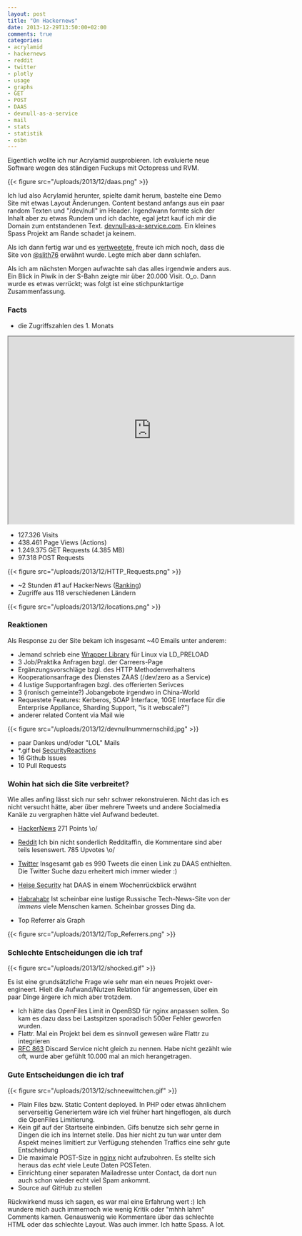 ```yaml
---
layout: post
title: "On Hackernews"
date: 2013-12-29T13:50:00+02:00
comments: true
categories:
- acrylamid
- hackernews
- reddit
- twitter
- plotly
- usage
- graphs
- GET
- POST
- DAAS
- devnull-as-a-service
- mail
- stats
- statistik
- osbn
---
```


Eigentlich wollte ich nur Acrylamid ausprobieren. Ich evaluierte
neue Software wegen des ständigen Fuckups mit Octopress und RVM.

{{< figure src="/uploads/2013/12/daas.png" >}}

Ich lud also Acrylamid herunter, spielte damit herum, bastelte eine Demo Site
mit etwas Layout Änderungen. Content bestand anfangs aus ein paar random Texten und "/dev/null"
im Header.
Irgendwann formte sich der Inhalt aber zu etwas Rundem und ich dachte,
egal jetzt kauf ich mir die Domain zum entstandenen Text. [devnull-as-a-service.com](http://devnull-as-a-service.com).
Ein kleines Spass Projekt am Rande schadet ja keinem.

Als ich dann fertig war und es
[vertweetete](https://twitter.com/noqqe/status/395252504033624065), freute ich mich noch, dass die Site
von [@slith76](https://twitter.com/slith76) erwähnt wurde. Legte mich aber dann schlafen.

Als ich am nächsten Morgen aufwachte sah das alles irgendwie anders aus. Ein
Blick in Piwik in der S-Bahn zeigte mir über 20.000 Visit. O_o. Dann wurde es
etwas verrückt; was folgt ist eine stichpunktartige Zusammenfassung.

### Facts

* die Zugriffszahlen des 1. Monats

<iframe id="igraph" src="https://plot.ly/~noqqe/47/640/420/" width="640" height="420" seamless="seamless" scrolling="no"></iframe>

* 127.326 Visits
* 438.461 Page Views (Actions)
* 1.249.375 GET Requests (4.385 MB)
* 97.318 POST Requests

{{< figure src="/uploads/2013/12/HTTP_Requests.png" >}}

* ~2 Stunden #1 auf HackerNews ([Ranking](http://hnrankings.info/6637480/))
* Zugriffe aus 118 verschiedenen Ländern

{{< figure src="/uploads/2013/12/locations.png" >}}

### Reaktionen

Als Response zu der Site bekam ich insgesamt ~40 Emails unter anderem:

* Jemand schrieb eine [Wrapper Library](https://gist.github.com/ryancdotorg/7241987) für Linux via LD_PRELOAD
* 3 Job/Praktika Anfragen bzgl. der Carreers-Page
* Ergänzungsvorschläge bzgl. des HTTP Methodenverhaltens
* Kooperationsanfrage des Dienstes ZAAS (/dev/zero as a Service)
* 4 lustige Supportanfragen bzgl. des offerierten Serivces
* 3 (ironisch gemeinte?) Jobangebote irgendwo in China-World
* Requestete Features: Kerberos, SOAP Interface, 10GE Interface für die
  Enterprise Appliance, Sharding Support, "is it webscale?")
* anderer related Content via Mail wie

{{< figure src="/uploads/2013/12/devnullnummernschild.jpg" >}}

* paar Dankes und/oder "LOL" Mails
* *.gif bei [SecurityReactions](http://securityreactions.tumblr.com/post/66371497808/when-a-client-asks-if-they-should-consider-using)
* 16 Github Issues
* 10 Pull Requests

### Wohin hat sich die Site verbreitet?

Wie alles anfing lässt sich nur sehr schwer rekonstruieren. Nicht das ich es
nicht versucht hätte, aber über mehrere Tweets und andere Socialmedia Kanäle zu
vergraphen hätte viel Aufwand bedeutet.

* [HackerNews](https://news.ycombinator.com/item?id=6637480) 271 Points \o/
* [Reddit](http://www.reddit.com/search?q=site%3Adevnull-as-a-service.com&restrict_sr=off&sort=relevance&t=all)
  Ich bin nicht sonderlich Redditaffin, die Kommentare sind aber teils lesenswert. 785 Upvotes \o/
* [Twitter](https://twitter.com/search?q=devnull-as-a-service.com&src=typd&f=realtime)
  Insgesamt gab es 990 Tweets die einen Link zu DAAS enthielten. Die Twitter
  Suche dazu erheitert mich immer wieder :)
* [Heise Security](http://www.heise.de/security/meldung/lost-found-Was-von-der-Woche-uebrig-blieb-2037941.html)
  hat DAAS in einem Wochenrückblick erwähnt
* [Habrahabr](http://habrahabr.ru/post/200230/) Ist scheinbar eine lustige
  Russische Tech-News-Site von der _immens_ viele Menschen kamen. Scheinbar
  grosses Ding da.

* Top Referrer als Graph

{{< figure src="/uploads/2013/12/Top_Referrers.png" >}}

### Schlechte Entscheidungen die ich traf

{{< figure src="/uploads/2013/12/shocked.gif" >}}

Es ist eine grundsätzliche Frage wie sehr man ein neues Projekt over-engineert.
Hielt die Aufwand/Nutzen Relation für angemessen, über ein paar Dinge ärgere ich
mich aber trotzdem.

* Ich hätte das OpenFiles Limit in OpenBSD für nginx anpassen sollen. So kam es
  dazu dass bei Lastspitzen sporadisch 500er Fehler geworfen wurden.
* Flattr. Mal ein Projekt bei dem es sinnvoll gewesen wäre Flattr zu integrieren
* [RFC 863](http://tools.ietf.org/html/rfc863) Discard Service nicht gleich zu nennen.
  Habe nicht gezählt wie oft, wurde aber gefühlt 10.000 mal an mich
  herangetragen.

### Gute Entscheidungen die ich traf

{{< figure src="/uploads/2013/12/schneewittchen.gif" >}}

* Plain Files bzw. Static Content deployed. In PHP oder etwas ähnlichem
  serverseitig Generiertem wäre ich viel früher hart hingeflogen, als durch die
  OpenFiles Limitierung.
* Kein gif auf der Startseite einbinden. Gifs benutze sich sehr gerne in Dingen
  die ich ins Internet stelle. Das hier nicht zu tun war unter dem Aspekt meines limitiert zur Verfügung stehenden Traffics eine sehr gute Entscheidung
* Die maximale POST-Size in [nginx](http://nginx.org) nicht aufzubohren. Es
  stellte sich heraus das _echt_ viele Leute Daten POSTeten.
* Einrichtung einer separaten Mailadresse unter Contact, da dort nun auch schon
  wieder echt viel Spam ankommt.
* Source auf GitHub zu stellen

Rückwirkend muss ich sagen, es war mal eine Erfahrung wert :) Ich wundere mich
auch immernoch wie wenig Kritik oder "mhhh lahm" Comments kamen. Genauswenig
wie Kommentare über das schlechte HTML oder das schlechte Layout.
Was auch immer. Ich hatte Spass. A lot.
